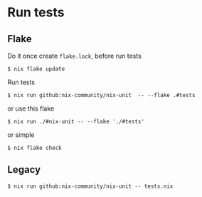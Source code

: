 # Run tests

## Flake

Do it once create `flake.lock`, before run tests

```ShellSession
$ nix flake update
```

Run tests

```ShellSession
$ nix run github:nix-community/nix-unit  -- --flake .#tests
```

or use this flake

```ShellSession
$ nix run ./#nix-unit -- --flake './#tests'
```

or simple

```ShellSession
$ nix flake check
```

## Legacy

```ShellSession
$ nix run github:nix-community/nix-unit -- tests.nix
```
